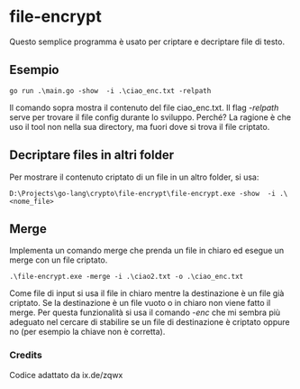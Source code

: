 # file-encrypt
Questo semplice programma è usato per criptare e decriptare file di testo.


## Esempio

    go run .\main.go -show  -i .\ciao_enc.txt -relpath

Il comando sopra mostra il contenuto del file ciao_enc.txt.
Il flag _-relpath_ serve per trovare il file config durante lo sviluppo. 
Perché? La ragione è che uso il tool non nella sua directory, ma fuori dove si trova
il file criptato.

## Decriptare files in altri folder
Per mostrare il contenuto criptato di un file in un altro folder, si usa: 

    D:\Projects\go-lang\crypto\file-encrypt\file-encrypt.exe -show  -i .\<nome_file>

## Merge
Implementa un comando merge che prenda un file in chiaro ed esegue un merge
con un file criptato.

    .\file-encrypt.exe -merge -i .\ciao2.txt -o .\ciao_enc.txt 

Come file di input si usa il file in chiaro mentre la destinazione è un file già criptato.
Se la destinazione è un file vuoto o in chiaro non viene fatto il merge. 
Per questa funzionalità si usa il comando _-enc_ che mi sembra più adeguato nel
cercare di stabilire se un file di destinazione è criptato oppure no (per esempio la chiave non è corretta).

### Credits
Codice adattato da ix.de/zqwx

